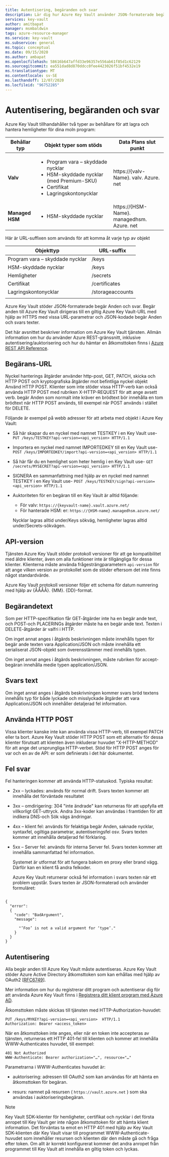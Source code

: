 ```yaml
---
title: Autentisering, begäranden och svar
description: Lär dig hur Azure Key Vault använder JSON-formaterade begär Anden och svar och om obligatorisk autentisering för att använda ett nyckel valv.
services: key-vault
author: amitbapat
manager: msmbaldwin
tags: azure-resource-manager
ms.service: key-vault
ms.subservice: general
ms.topic: conceptual
ms.date: 09/15/2020
ms.author: ambapat
ms.openlocfilehash: 58616b647affd33e96357e556ab61f85d1c62129
ms.sourcegitcommit: ea551dad8d870ddcc0fee4423026f51bf4532e19
ms.translationtype: MT
ms.contentlocale: sv-SE
ms.lasthandoff: 12/07/2020
ms.locfileid: "96752285"
---
```

# <a name="authentication-requests-and-responses"></a>Autentisering, begäranden och svar

Azure Key Vault tillhandahåller två typer av behållare för att lagra och hantera hemligheter för dina moln program:

|Behållar typ|Objekt typer som stöds|Data Plans slut punkt|
|--|--|--|
| **Valv**|<ul><li>Program vara – skyddade nycklar</li><li>HSM-skyddade nycklar (med Premium-SKU)</li><li>Certifikat</li><li>Lagringskontonycklar</li></ul> | https://{valv-Name}. valv. Azure. net
|**Managed HSM** |<ul><li>HSM-skyddade nycklar</li></ul> | https://{HSM-Name}. managedhsm. Azure. net

Här är URL-suffixen som används för att komma åt varje typ av objekt

|Objekttyp|URL-suffix|
|--|--|
|Program vara – skyddade nycklar| /keys |
|HSM-skyddade nycklar| /keys |
|Hemligheter|/secrets|
|Certifikat| /certificates|
|Lagringskontonycklar|/storageaccounts
||

Azure Key Vault stöder JSON-formaterade begär Anden och svar. Begär anden till Azure Key Vault dirigeras till en giltig Azure Key Vault-URL med hjälp av HTTPS med vissa URL-parametrar och JSON-kodade begär Anden och svars texter.

Det här avsnittet beskriver information om Azure Key Vault tjänsten. Allmän information om hur du använder Azure REST-gränssnitt, inklusive autentisering/auktorisering och hur du hämtar en åtkomsttoken finns i [Azure REST API Reference](/rest/api/azure).

## <a name="request-url"></a>Begärans-URL  
 Nyckel hanterings åtgärder använder http-post, GET, PATCH, skicka och HTTP POST och kryptografiska åtgärder mot befintliga nyckel objekt Använd HTTP POST. Klienter som inte stöder vissa HTTP-verb kan också använda HTTP POST med rubriken X-HTTP-REQUEST för att ange avsett verb. begär Anden som normalt inte kräver en brödtext bör innehålla en tom brödtext när HTTP POST används, till exempel när POST används i stället för DELETE.  

 Följande är exempel på webb adresser för att arbeta med objekt i Azure Key Vault:  

- Så här skapar du en nyckel med namnet TESTKEY i en Key Vault use- `PUT /keys/TESTKEY?api-version=<api_version> HTTP/1.1`  

- Importera en nyckel med namnet IMPORTEDKEY till en Key Vault use- `POST /keys/IMPORTEDKEY/import?api-version=<api_version> HTTP/1.1`  

- Så här får du en hemlighet som heter hemlig i en Key Vault use- `GET /secrets/MYSECRET?api-version=<api_version> HTTP/1.1`  

- SIGNERA en sammanfattning med hjälp av en nyckel med namnet TESTKEY i en Key Vault use- `POST /keys/TESTKEY/sign?api-version=<api_version> HTTP/1.1`  

- Auktoriteten för en begäran till en Key Vault är alltid följande:
  - För valv: `https://{keyvault-name}.vault.azure.net/`
  - För hanterade HSM: er: `https://{HSM-name}.managedhsm.azure.net/`

  Nycklar lagras alltid under/Keys sökväg, hemligheter lagras alltid under/Secrets-sökvägen.  

## <a name="api-version"></a>API-version  
 Tjänsten Azure Key Vault stöder protokoll versioner för att ge kompatibilitet med äldre klienter, även om alla funktioner inte är tillgängliga för dessa klienter. Klienterna måste använda frågesträngparametern `api-version` för att ange vilken version av protokollet som de stöder eftersom det inte finns något standardvärde.  

 Azure Key Vault protokoll versioner följer ett schema för datum numrering med hjälp av {ÅÅÅÅ}. {MM}. {DD}-format.  

## <a name="request-body"></a>Begärandetext  
 Som per HTTP-specifikation får GET-åtgärder inte ha en begär ande text, och POST-och PLACERINGs åtgärder måste ha en begär ande text. Texten i DELETE-åtgärder är valfri i HTTP.  

 Om inget annat anges i åtgärds beskrivningen måste innehålls typen för begär ande texten vara Application/JSON och måste innehålla ett serialiserat JSON-objekt som överensstämmer med innehålls typen.  

 Om inget annat anges i åtgärds beskrivningen, måste rubriken för accept-begäran innehålla medie typen application/JSON.  

## <a name="response-body"></a>Svars text  
 Om inget annat anges i åtgärds beskrivningen kommer svars bröd textens innehålls typ för både lyckade och misslyckade åtgärder att vara Application/JSON och innehåller detaljerad fel information.  

## <a name="using-http-post"></a>Använda HTTP POST  
 Vissa klienter kanske inte kan använda vissa HTTP-verb, till exempel PATCH eller ta bort. Azure Key Vault stöder HTTP POST som ett alternativ för dessa klienter förutsatt att klienten även inkluderar huvudet "X-HTTP-METHOD" för att ange det ursprungliga HTTP-verbet. Stöd för HTTP POST anges för var och en av de API: er som definierats i det här dokumentet.  

## <a name="error-responses"></a>Fel svar  
 Fel hanteringen kommer att använda HTTP-statuskod. Typiska resultat:  

- 2xx – lyckades: används för normal drift. Svars texten kommer att innehålla det förväntade resultatet  

- 3xx – omdirigering: 304 "inte ändrade" kan returneras för att uppfylla ett villkorligt GET-uttryck. Andra 3xx-koder kan användas i framtiden för att indikera DNS-och Sök vägs ändringar.  

- 4xx – klient fel: används för felaktiga begär Anden, saknade nycklar, syntaxfel, ogiltiga parametrar, autentiseringsfel osv. Svars texten kommer att innehålla detaljerad fel förklaring.  

- 5xx – Server fel: används för interna Server fel. Svars texten kommer att innehålla sammanfattad fel information.  

  Systemet är utformat för att fungera bakom en proxy eller brand vägg. Därför kan en klient få andra felkoder.  

  Azure Key Vault returnerar också fel information i svars texten när ett problem uppstår. Svars texten är JSON-formaterad och använder formuläret:  

```  

{  
  "error":  
  {  
    "code": "BadArgument",  
    "message":  

      "’Foo’ is not a valid argument for ‘type’."  
    }  
  }  
}  

```  

## <a name="authentication"></a>Autentisering  
 Alla begär anden till Azure Key Vault måste autentiseras. Azure Key Vault stöder Azure Active Directory åtkomsttoken som kan erhållas med hjälp av OAuth2 [[RFC6749](https://tools.ietf.org/html/rfc6749)]. 
 
 Mer information om hur du registrerar ditt program och autentiserar dig för att använda Azure Key Vault finns i [Registrera ditt klient program med Azure AD](/rest/api/azure/index#register-your-client-application-with-azure-ad).
 
 Åtkomsttoken måste skickas till tjänsten med HTTP-Authorization-huvudet:  

```  
PUT /keys/MYKEY?api-version=<api_version>  HTTP/1.1  
Authorization: Bearer <access_token>  

```  

 När en åtkomsttoken inte anges, eller när en token inte accepteras av tjänsten, returneras ett HTTP 401-fel till klienten och kommer att innehålla WWW-Authenticates huvudet, till exempel:  

```  
401 Not Authorized  
WWW-Authenticate: Bearer authorization="…", resource="…"  

```  

 Parametrarna i WWW-Authenticates huvudet är:  

-   auktorisering: adressen till OAuth2 som kan användas för att hämta en åtkomsttoken för begäran.  

-   resurs: namnet på resursen ( `https://vault.azure.net` ) som ska användas i auktoriseringsbegäran.

> [!NOTE]
> Key Vault SDK-klienter för hemligheter, certifikat och nycklar i det första anropet till Key Vault ger inte någon åtkomsttoken för att hämta klient information. Det förväntas ta emot en HTTP 401 med hjälp av Key Vault SDK-klienten där Key Vault visar till programmet WWW-Authenticate-huvudet som innehåller resursen och klienten där den måste gå och fråga efter token. Om allt är korrekt konfigurerat kommer det andra anropet från programmet till Key Vault att innehålla en giltig token och lyckas. 
